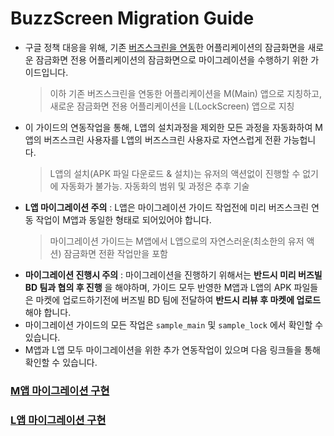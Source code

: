 # BuzzScreen Migration Guide
- 구글 정책 대응을 위해, 기존 [버즈스크린을 연동](https://github.com/Buzzvil/buzzscreen-sdk-publisher)한 어플리케이션의 잠금화면을 새로운 잠금화면 전용 어플리케이션의 잠금화면으로 마이그레이션을 수행하기 위한 가이드입니다.
    > 이하 기존 버즈스크린을 연동한 어플리케이션을 M(Main) 앱으로 지칭하고, 새로운 잠금화면 전용 어플리케이션을 L(LockScreen) 앱으로 지칭 
- 이 가이드의 연동작업을 통해, L앱의 설치과정을 제외한 모든 과정을 자동화하여 M앱의 버즈스크린 사용자를 L앱의 버즈스크린 사용자로 자연스럽게 전환 가능헙니다.
    > L앱의 설치(APK 파일 다운로드 & 설치)는 유저의 액션없이 진행할 수 없기에 자동화가 불가능. 자동화의 범위 및 과정은 추후 기술
- **L앱 마이그레이션 주의** : L앱은 마이그레이션 가이드 작업전에 미리 버즈스크린 연동 작업이 M앱과 동일한 형태로 되어있어야 합니다.
    > 마이그레이션 가이드는 M앱에서 L앱으로의 자연스러운(최소한의 유저 액션) 잠금화면 전환 작업만을 포함
- **마이그레이션 진행시 주의** : 마이그레이션을 진행하기 위해서는 **반드시 미리 버즈빌 BD 팀과 협의 후 진행** 을 해야하며, 가이드 모두 반영한 M앱과 L앱의 APK 파일들은 마켓에 업로드하기전에 버즈빌 BD 팀에 전달하여 **반드시 리뷰 후 마켓에 업로드**해야 합니다.
- 마이그레이션 가이드의 모든 작업은 `sample_main` 및 `sample_lock` 에서 확인할 수 있습니다.
- M앱과 L앱 모두 마이그레이션을 위한 추가 연동작업이 있으며 다음 링크들을 통해 확인할 수 있습니다. 

### [M앱 마이그레이션 구현](MIGRATION-M.md)
### [L앱 마이그레이션 구현](MIGRATION-L.md)

